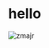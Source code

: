 # hello
![zmajr](https://user-images.githubusercontent.com/33567817/38184573-9783e0f6-3683-11e8-8011-83f096ba0711.gif)
